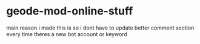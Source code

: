 # geode-mod-online-stuff
main reason i made this is so i dont have to update better comment section every time theres a new bot account or keyword
